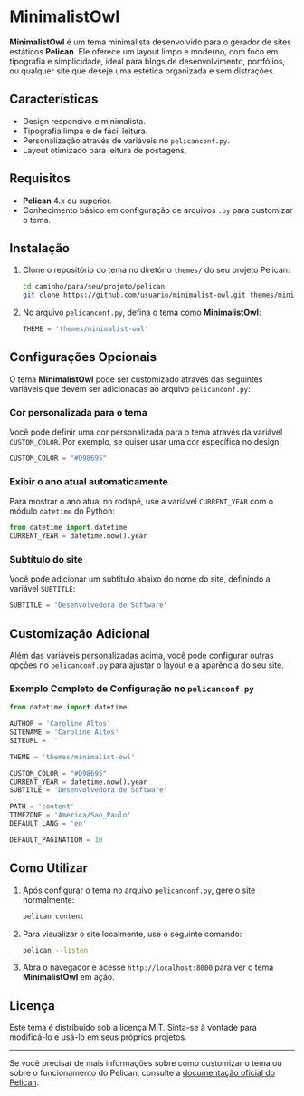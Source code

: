 
# MinimalistOwl

**MinimalistOwl** é um tema minimalista desenvolvido para o gerador de sites estáticos **Pelican**. Ele oferece um layout limpo e moderno, com foco em tipografia e simplicidade, ideal para blogs de desenvolvimento, portfólios, ou qualquer site que deseje uma estética organizada e sem distrações.

## Características

- Design responsivo e minimalista.
- Tipografia limpa e de fácil leitura.
- Personalização através de variáveis no `pelicanconf.py`.
- Layout otimizado para leitura de postagens.

## Requisitos

- **Pelican** 4.x ou superior.
- Conhecimento básico em configuração de arquivos `.py` para customizar o tema.

## Instalação

1. Clone o repositório do tema no diretório `themes/` do seu projeto Pelican:

   ```bash
   cd caminho/para/seu/projeto/pelican
   git clone https://github.com/usuario/minimalist-owl.git themes/minimalist-owl
   ```

2. No arquivo `pelicanconf.py`, defina o tema como **MinimalistOwl**:

   ```python
   THEME = 'themes/minimalist-owl'
   ```

## Configurações Opcionais

O tema **MinimalistOwl** pode ser customizado através das seguintes variáveis que devem ser adicionadas ao arquivo `pelicanconf.py`:

### Cor personalizada para o tema

Você pode definir uma cor personalizada para o tema através da variável `CUSTOM_COLOR`. Por exemplo, se quiser usar uma cor específica no design:

```python
CUSTOM_COLOR = "#D98695"
```

### Exibir o ano atual automaticamente

Para mostrar o ano atual no rodapé, use a variável `CURRENT_YEAR` com o módulo `datetime` do Python:

```python
from datetime import datetime
CURRENT_YEAR = datetime.now().year
```

### Subtítulo do site

Você pode adicionar um subtítulo abaixo do nome do site, definindo a variável `SUBTITLE`:

```python
SUBTITLE = 'Desenvolvedora de Software'
```

## Customização Adicional

Além das variáveis personalizadas acima, você pode configurar outras opções no `pelicanconf.py` para ajustar o layout e a aparência do seu site.

### Exemplo Completo de Configuração no `pelicanconf.py`

```python
from datetime import datetime

AUTHOR = 'Caroline Altos'
SITENAME = 'Caroline Altos'
SITEURL = ''

THEME = 'themes/minimalist-owl'

CUSTOM_COLOR = "#D98695"
CURRENT_YEAR = datetime.now().year
SUBTITLE = 'Desenvolvedora de Software'

PATH = 'content'
TIMEZONE = 'America/Sao_Paulo'
DEFAULT_LANG = 'en'

DEFAULT_PAGINATION = 10
```

## Como Utilizar

1. Após configurar o tema no arquivo `pelicanconf.py`, gere o site normalmente:

   ```bash
   pelican content
   ```

2. Para visualizar o site localmente, use o seguinte comando:

   ```bash
   pelican --listen
   ```

3. Abra o navegador e acesse `http://localhost:8000` para ver o tema **MinimalistOwl** em ação.

## Licença

Este tema é distribuído sob a licença MIT. Sinta-se à vontade para modificá-lo e usá-lo em seus próprios projetos.

---

Se você precisar de mais informações sobre como customizar o tema ou sobre o funcionamento do Pelican, consulte a [documentação oficial do Pelican](https://docs.getpelican.com).
